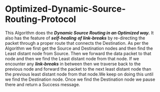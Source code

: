 # Optimized-Dynamic-Source-Routing-Protocol
This Algorithm does the _**Dynamic Source Routing in an Optimized way.**_
It also has the feature of _**self-healing**_ _**of link-breaks**_ by re-directing the packet 
through a proper route that connects the Destination.
  As per the Algorithm we first get the Source and Destination nodes and then find the Least distant node from Source.
  Then we forward the data packet to that node and then we find the Least distant node from that node. If we encounter
  any **_link-breaks_** in between then we traverse back to the previous node and forward the packet to the next 
  least distant node than the previous least distant node from that node.We keep on doing this until we find the 
  Destination node. Once we find the Destination node we pause there and return a Success message.
